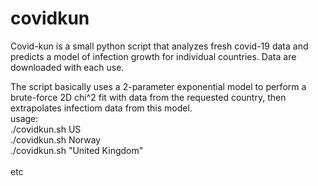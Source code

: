 # covidkun
Covid-kun is a small python script that analyzes fresh covid-19 data and predicts a model of infection growth for individual countries. Data are downloaded with each use.

The script basically uses a 2-parameter exponential model to perform a brute-force 2D chi^2 fit with data from the requested country, then extrapolates infectiom data from this model. 
<br>
usage:<br> 
  ./covidkun.sh US<br>
  ./covidkun.sh Norway<br>
  ./covidkun.sh "United Kingdom"<br>
  <br>
  etc<br>

